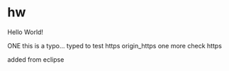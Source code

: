 hw
==

Hello World!

ONE
this is a typo...
typed to test https origin_https
one more check https

added from eclipse
